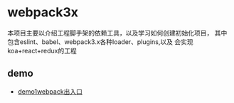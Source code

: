 # webpack3x

本项目主要以介绍工程脚手架的依赖工具，以及学习如何创建初始化项目，
其中包含eslint、babel、webpack3.x各种loader、plugins,以及
会实现koa+react+redux的工程

## demo

- [demo1webpack出入口](./demo/demo1/README.md)
